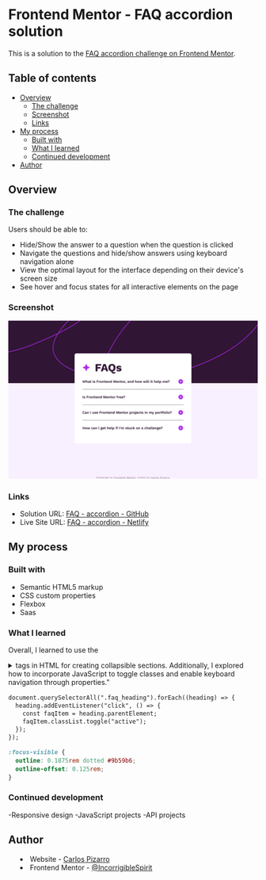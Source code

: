 # Frontend Mentor - FAQ accordion solution

This is a solution to the [FAQ accordion challenge on Frontend Mentor](https://www.frontendmentor.io/challenges/faq-accordion-wyfFdeBwBz).

## Table of contents

- [Overview](#overview)
  - [The challenge](#the-challenge)
  - [Screenshot](#screenshot)
  - [Links](#links)
- [My process](#my-process)
  - [Built with](#built-with)
  - [What I learned](#what-i-learned)
  - [Continued development](#continued-development)
- [Author](#author)

## Overview

### The challenge

Users should be able to:

- Hide/Show the answer to a question when the question is clicked
- Navigate the questions and hide/show answers using keyboard navigation alone
- View the optimal layout for the interface depending on their device's screen size
- See hover and focus states for all interactive elements on the page

### Screenshot

![screenshot](./design/screenshot.png)

### Links

- Solution URL: [FAQ - accordion - GitHub](https://github.com/IncorrigibleSpirit/front-end-challenges/tree/5-FAQ-accordion/faq-accordion-main)
- Live Site URL: [FAQ - accordion - Netlify](https://faq-accordion-01.netlify.app/)

## My process

### Built with

- Semantic HTML5 markup
- CSS custom properties
- Flexbox
- Saas

### What I learned

Overall, I learned to use the <details> and <summary> tags in HTML for creating collapsible sections. Additionally, I explored how to incorporate JavaScript to toggle classes and enable keyboard navigation through properties."

```JS
document.querySelectorAll(".faq_heading").forEach((heading) => {
  heading.addEventListener("click", () => {
    const faqItem = heading.parentElement;
    faqItem.classList.toggle("active");
  });
});
```

```css
:focus-visible {
  outline: 0.1875rem dotted #9b59b6;
  outline-offset: 0.125rem;
}
```

### Continued development

-Responsive design
-JavaScript projects
-API projects

## Author

- Website - [Carlos Pizarro](https://github.com/IncorrigibleSpirit)
- Frontend Mentor - [@IncorrigibleSpirit](https://www.frontendmentor.io/profile/IncorrigibleSpirit)
